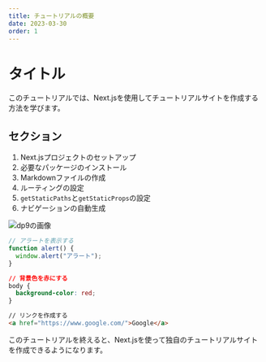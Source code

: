 ```yaml
---
title: チュートリアルの概要
date: 2023-03-30
order: 1
---
```


# タイトル

このチュートリアルでは、Next.jsを使用してチュートリアルサイトを作成する方法を学びます。

## セクション

1. Next.jsプロジェクトのセットアップ
2. 必要なパッケージのインストール
3. Markdownファイルの作成
4. ルーティングの設定
5. `getStaticPaths`と`getStaticProps`の設定
6. ナビゲーションの自動生成

![dp9の画像](/dp9.png) 

```js
// アラートを表示する
function alert() {
  window.alert("アラート");
}
```
```css
// 背景色を赤にする
body {
  background-color: red;
}
```
```html
// リンクを作成する
<a href="https://www.google.com/">Google</a>
```

このチュートリアルを終えると、Next.jsを使って独自のチュートリアルサイトを作成できるようになります。
